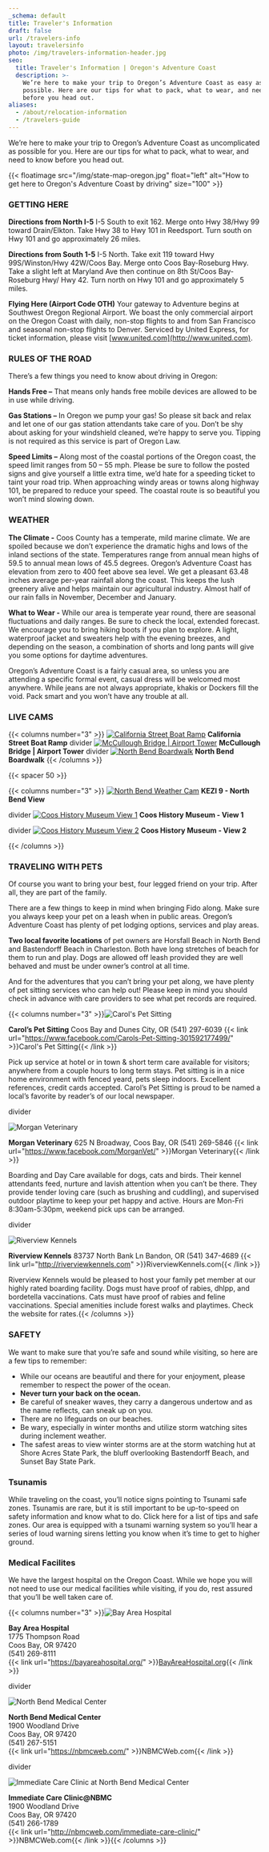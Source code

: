 ```yaml
---
_schema: default
title: Traveler's Information
draft: false
url: /travelers-info
layout: travelersinfo
photo: /img/travelers-information-header.jpg
seo:
  title: Traveler's Information | Oregon's Adventure Coast
  description: >-
    We’re here to make your trip to Oregon’s Adventure Coast as easy as
    possible. Here are our tips for what to pack, what to wear, and need to know
    before you head out.
aliases:
  - /about/relocation-information
  - /travelers-guide
---
```

We’re here to make your trip to Oregon’s Adventure Coast as uncomplicated as possible for you. Here are our tips for what to pack, what to wear, and need to know before you head out.

{{< floatimage src="/img/state-map-oregon.jpg" float="left" alt="How to get here to Oregon's Adventure Coast by driving" size="100" >}}

### GETTING HERE

**Directions from North I-5** I-5 South to exit 162. Merge onto Hwy 38/Hwy 99 toward Drain/Elkton. Take Hwy 38 to Hwy 101 in Reedsport. Turn south on Hwy 101 and go approximately 26 miles.

**Directions from South 1-5** I-5 North. Take exit 119 toward Hwy 99S/Winston/Hwy 42W/Coos Bay. Merge onto Coos Bay-Roseburg Hwy. Take a slight left at Maryland Ave then continue on 8th St/Coos Bay-Roseburg Hwy/ Hwy 42. Turn north on Hwy 101 and go approximately 5 miles.

**Flying Here (Airport Code OTH)** Your gateway to Adventure begins at Southwest Oregon Regional Airport. We boast the only commercial airport on the Oregon Coast with daily, non-stop flights to and from San Francisco and seasonal non-stop flights to Denver. Serviced by United Express, for ticket information, please visit [www.united.com](http://www.united.com).

### RULES OF THE ROAD

There’s a few things you need to know about driving in Oregon:

**Hands Free –** That means only hands free mobile devices are allowed to be in use while driving.

**Gas Stations –** In Oregon we pump your gas! So please sit back and relax and let one of our gas station attendants take care of you. Don’t be shy about asking for your windshield cleaned, we’re happy to serve you. Tipping is not required as this service is part of Oregon Law.

**Speed Limits –** Along most of the coastal portions of the Oregon coast, the speed limit ranges from 50 – 55 mph. Please be sure to follow the posted signs and give yourself a little extra time, we’d hate for a speeding ticket to taint your road trip. When approaching windy areas or towns along highway 101, be prepared to reduce your speed. The coastal route is so beautiful you won’t mind slowing down.

### WEATHER

**The Climate -** Coos County has a temperate, mild marine climate. We are spoiled because we don’t experience the dramatic highs and lows of the inland sections of the state. Temperatures range from annual mean highs of 59.5 to annual mean lows of 45.5 degrees. Oregon’s Adventure Coast has elevation from zero to 400 feet above sea level. We get a pleasant 63.48 inches average per-year rainfall along the coast. This keeps the lush greenery alive and helps maintain our agricultural industry. Almost half of our rain falls in November, December and January.

**What to Wear -** While our area is temperate year round, there are seasonal fluctuations and daily ranges. Be sure to check the local, extended forecast. We encourage you to bring hiking boots if you plan to explore. A light, waterproof jacket and sweaters help with the evening breezes, and depending on the season, a combination of shorts and long pants will give you some options for daytime adventures.

Oregon’s Adventure Coast is a fairly casual area, so unless you are attending a specific formal event, casual dress will be welcomed most anywhere. While jeans are not always appropriate, khakis or Dockers fill the void. Pack smart and you won’t have any trouble at all.

### LIVE CAMS

{{< columns number="3" >}}
[![California Street Boat Ramp](/img/nb_cam_california_street.jpg)](https://www.northbendoregon.us/pview.aspx?id=55013)
**California Street Boat Ramp**
divider
[![McCullough Bridge | Airport Tower](/img/nb_cam_mccullough_bridge.jpg)](https://www.northbendoregon.us/pview.aspx?id=55011&catid=0)
**McCullough Bridge | Airport Tower**
divider
[![North Bend Boardwalk](/img/nb_cam_boardwalk.jpg)](https://www.northbendoregon.us/pview.aspx?id=55012&catid=0)
**North Bend Boardwalk**
{{< /columns >}}

{{< spacer 50 >}}

{{< columns number="3" >}}
[![North Bend Weather Cam](/img/kezi-9-north-bend-02.jpg)](https://www.kezi.com/weather/weathercam9/north-bend)
**KEZI 9 - North Bend View**

divider
[![Coos History Museum View 1](/img/museum-view-1.jpg)](http://50.126.89.203:32771/playersite_56765a1c-97f4-4ba7-a544-880f465729c8.html)
**Coos History Museum - View 1**

divider
[![Coos History Museum View 2](/img/museum-view-2.jpg)](http://50.126.89.203:32771/playersite_60abdf30-ac35-4828-8811-86fd7465d96c.html)
**Coos History Museum - View 2**

{{< /columns >}}

### TRAVELING WITH PETS

Of course you want to bring your best, four legged friend on your trip. After all, they are part of the family.

There are a few things to keep in mind when bringing Fido along. Make sure you always keep your pet on a leash when in public areas. Oregon’s Adventure Coast has plenty of pet lodging options, services and play areas.

**Two local favorite locations** of pet owners are Horsfall Beach in North Bend and Bastendorff Beach in Charleston. Both have long stretches of beach for them to run and play. Dogs are allowed off leash provided they are well behaved and must be under owner’s control at all time.

And for the adventures that you can’t bring your pet along, we have plenty of pet sitting services who can help out! Please keep in mind you should check in advance with care providers to see what pet records are required.

{{< columns number="3" >}}![Carol's Pet Sitting](/img/dog-01.jpg)

**Carol’s Pet Sitting** Coos Bay and Dunes City, OR (541) 297-6039 {{< link url="https://www.facebook.com/Carols-Pet-Sitting-301592177499/" >}}Carol's Pet Sitting{{< /link >}}

Pick up service at hotel or in town & short term care available for visitors; anywhere from a couple hours to long term stays. Pet sitting is in a nice home environment with fenced yeard, pets sleep indoors. Excellent references, credit cards accepted. Carol’s Pet Sitting is proud to be named a local’s favorite by reader’s of our local newspaper.

divider

![Morgan Veterinary](/img/dog-02.jpg)

**Morgan Veterinary** 625 N Broadway, Coos Bay, OR (541) 269-5846 {{< link url="https://www.facebook.com/MorganVet/" >}}Morgan Veterinary{{< /link >}}

Boarding and Day Care available for dogs, cats and birds. Their kennel attendants feed, nurture and lavish attention when you can’t be there. They provide tender loving care (such as brushing and cuddling), and supervised outdoor playtime to keep your pet happy and active. Hours are Mon-Fri 8:30am-5:30pm, weekend pick ups can be arranged.

divider

![Riverview Kennels](/img/dog-03.jpg)

**Riverview Kennels** 83737 North Bank Ln Bandon, OR (541) 347-4689 {{< link url="http://riverviewkennels.com" >}}RiverviewKennels.com{{< /link >}}

Riverview Kennels would be pleased to host your family pet member at our highly rated boarding facility. Dogs must have proof of rabies, dhlpp, and bordetella vaccinations. Cats must have proof of rabies and feline vaccinations. Special amenities include forest walks and playtimes. Check the website for rates.{{< /columns >}}

### SAFETY

We want to make sure that you’re safe and sound while visiting, so here are a few tips to remember:

* While our oceans are beautiful and there for your enjoyment, please remember to respect the power of the ocean.
* **Never turn your back on the ocean.**
* Be careful of sneaker waves, they carry a dangerous undertow and as the name reflects, can sneak up on you.
* There are no lifeguards on our beaches.
* Be wary, especially in winter months and utilize storm watching sites during inclement weather.
* The safest areas to view winter storms are at the storm watching hut at Shore Acres State Park, the bluff overlooking Bastendorff Beach, and Sunset Bay State Park.

### Tsunamis

While traveling on the coast, you’ll notice signs pointing to Tsunami safe zones. Tsunamis are rare, but it is still important to be up-to-speed on safety information and know what to do. Click here for a list of tips and safe zones. Our area is equipped with a tsunami warning system so you’ll hear a series of loud warning sirens letting you know when it’s time to get to higher ground.

### Medical Facilites

We have the largest hospital on the Oregon Coast. While we hope you will not need to use our medical facilities while visiting, if you do, rest assured that you’ll be well taken care of.

{{< columns number="3" >}}![Bay Area Hospital](/img/hospital-01.jpg)

**Bay Area Hospital**<br>1775 Thompson Road<br>Coos Bay, OR 97420<br>(541) 269-8111<br>{{< link url="https://bayareahospital.org/" >}}[BayAreaHospital.org](http://BayAreaHospital.org){{< /link >}}

divider

![North Bend Medical Center](/img/north-bend-medical-center.jpg)

**North Bend Medical Center**<br>1900 Woodland Drive<br>Coos Bay, OR 97420<br>(541) 267-5151<br>{{< link url="https://nbmcweb.com/" >}}NBMCWeb.com{{< /link >}}

divider

![Immediate Care Clinic at North Bend Medical Center](/img/north-bend-medical-center.jpg)

**Immediate Care Clinic@NBMC**<br>1900 Woodland Drive<br>Coos Bay, OR 97420<br>(541) 266-1789<br>{{< link url="http://nbmcweb.com/immediate-care-clinic/" >}}NBMCWeb.com{{< /link >}}{{< /columns >}}